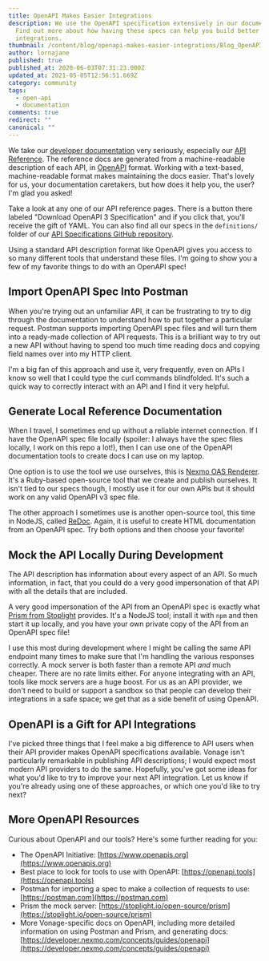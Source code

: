```yaml
---
title: OpenAPI Makes Easier Integrations
description: We use the OpenAPI specification extensively in our documentation.
  Find out more about how having these specs can help you build better
  integrations.
thumbnail: /content/blog/openapi-makes-easier-integrations/Blog_OpenAPI_1200x600.png
author: lornajane
published: true
published_at: 2020-06-03T07:31:23.000Z
updated_at: 2021-05-05T12:56:51.669Z
category: community
tags:
  - open-api
  - documentation
comments: true
redirect: ""
canonical: ""
---
```

We take our [developer documentation](https://developer.nexmo.com) very seriously, especially our [API Reference](https://developer.nexmo.com/api/). The reference docs are generated from a machine-readable description of each API, in [OpenAPI](https://openapis.org) format. Working with a text-based, machine-readable format makes maintaining the docs easier. That's lovely for us, your documentation caretakers, but how does it help you, the user? I'm glad you asked!

Take a look at any one of our API reference pages. There is a button there labeled "Download OpenAPI 3 Specification" and if you click that, you'll receive the gift of YAML. You can also find all our specs in the `definitions/` folder of our [API Specifications GitHub repository](https://github.com/nexmo/api-specification).

Using a standard API description format like OpenAPI gives you access to so many different tools that understand these files. I'm going to show you a few of my favorite things to do with an OpenAPI spec!

## Import OpenAPI Spec Into Postman

When you're trying out an unfamiliar API, it can be frustrating to try to dig through the documentation to understand how to put together a particular request. Postman supports importing OpenAPI spec files and will turn them into a ready-made collection of API requests. This is a brilliant way to try out a new API without having to spend too much time reading docs and copying field names over into my HTTP client.

I'm a big fan of this approach and use it, very frequently, even on APIs I know so well that I could type the curl commands blindfolded. It's such a quick way to correctly interact with an API and I find it very helpful.

## Generate Local Reference Documentation

When I travel, I sometimes end up without a reliable internet connection. If I have the OpenAPI spec file locally (spoiler: I always have the spec files locally, I work on this repo a lot!), then I can use one of the OpenAPI documentation tools to create docs I can use on my laptop.

One option is to use the tool we use ourselves, this is [Nexmo OAS Renderer](https://github.com/nexmo/nexmo-oas-renderer). It's a Ruby-based open-source tool that we create and publish ourselves. It isn't tied to our specs though, I mostly use it for our own APIs but it should work on any valid OpenAPI v3 spec file.

The other approach I sometimes use is another open-source tool, this time in NodeJS, called [ReDoc](https://github.com/Redocly/redoc/). Again, it is useful to create HTML documentation from an OpenAPI spec. Try both options and then choose your favorite!

## Mock the API Locally During Development

The API description has information about every aspect of an API. So much information, in fact, that you could do a very good impersonation of that API with all the details that are included.

A very good impersonation of the API from an OpenAPI spec is exactly what [Prism from Stoplight](https://stoplight.io/open-source/prism) provides. It's a NodeJS tool; install it with `npm` and then start it up locally, and you have your own private copy of the API from an OpenAPI spec file!

I use this most during development where I might be calling the same API endpoint many times to make sure that I'm handling the various responses correctly. A mock server is both faster than a remote API _and_ much cheaper. There are no rate limits either. For anyone integrating with an API, tools like mock servers are a huge boost. For us as an API provider, we don't need to build or support a sandbox so that people can develop their integrations in a safe space; we get that as a side benefit of using OpenAPI.

## OpenAPI is a Gift for API Integrations

I've picked three things that I feel make a big difference to API users when their API provider makes OpenAPI specifications available. Vonage isn't particularly remarkable in publishing API descriptions; I would expect most modern API providers to do the same. Hopefully, you've got some ideas for what you'd like to try to improve your next API integration. Let us know if you're already using one of these approaches, or which one you'd like to try next?

## More OpenAPI Resources

Curious about OpenAPI and our tools? Here's some further reading for you:

* The OpenAPI Initiative: [https://www.openapis.org](https://www.openapis.org)
* Best place to look for tools to use with OpenAPI: [https://openapi.tools](https://openapi.tools)
* Postman for importing a spec to make a collection of requests to use: [https://postman.com](https://postman.com)
* Prism the mock server: [https://stoplight.io/open-source/prism](https://stoplight.io/open-source/prism)
* More Vonage-specific docs on OpenAPI, including more detailed information on using Postman and Prism, and generating docs: [https://developer.nexmo.com/concepts/guides/openapi](https://developer.nexmo.com/concepts/guides/openapi)

